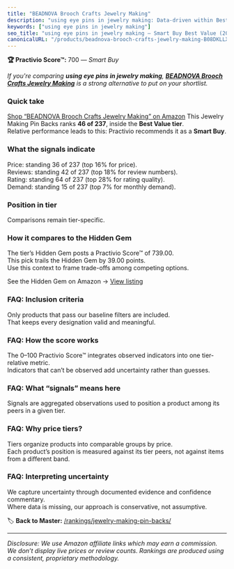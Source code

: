 ```yaml
---
title: "BEADNOVA Brooch Crafts Jewelry Making"
description: "using eye pins in jewelry making: Data-driven within Best Value ranking using the Practivio Score™. Positioned by quality, value, demand, findability, momentum."
keywords: ["using eye pins in jewelry making"]
seo_title: "using eye pins in jewelry making — Smart Buy Best Value (2025)"
canonicalURL: "/products/beadnova-brooch-crafts-jewelry-making-B08DKLLXTR/"
---
```


**🏆 Practivio Score™:** 700 — _Smart Buy_


*If you're comparing **using eye pins in jewelry making**, **[BEADNOVA Brooch Crafts Jewelry Making](https://www.amazon.com/dp/B08DKLLXTR?tag=practivio-20)** is a strong alternative to put on your shortlist.*
### Quick take
[Shop “BEADNOVA Brooch Crafts Jewelry Making” on Amazon](https://www.amazon.com/dp/B08DKLLXTR?tag=practivio-20)
This Jewelry Making Pin Backs ranks **46 of 237**, inside the **Best Value tier**.  
Relative performance leads to this: Practivio recommends it as a **Smart Buy**.

### What the signals indicate
Price: standing 36 of 237 (top 16% for price).  
Reviews: standing 42 of 237 (top 18% for review numbers).  
Rating: standing 64 of 237 (top 28% for rating quality).  
Demand: standing 15 of 237 (top 7% for monthly demand).

### Position in tier
Comparisons remain tier-specific.

### How it compares to the Hidden Gem
The tier’s Hidden Gem posts a Practivio Score™ of 739.00.  
This pick trails the Hidden Gem by 39.00 points.  
Use this context to frame trade-offs among competing options.  

See the Hidden Gem on Amazon → [View listing](https://www.amazon.com/dp/B07QDMZ62V?tag=practivio-20)

### FAQ: Inclusion criteria
Only products that pass our baseline filters are included.  
That keeps every designation valid and meaningful.

### FAQ: How the score works
The 0–100 Practivio Score™ integrates observed indicators into one tier-relative metric.  
Indicators that can’t be observed add uncertainty rather than guesses.

### FAQ: What “signals” means here
Signals are aggregated observations used to position a product among its peers in a given tier.

### FAQ: Why price tiers?
Tiers organize products into comparable groups by price.  
Each product’s position is measured against its tier peers, not against items from a different band.

### FAQ: Interpreting uncertainty
We capture uncertainty through documented evidence and confidence commentary.  
Where data is missing, our approach is conservative, not assumptive.


🏷️ **Back to Master:** [/rankings/jewelry-making-pin-backs/](/rankings/jewelry-making-pin-backs/)

---
_Disclosure: We use Amazon affiliate links which may earn a commission. We don’t display live prices or review counts. Rankings are produced using a consistent, proprietary methodology._
